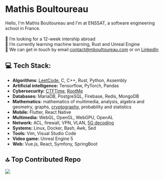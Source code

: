 # Mathis Boultoureau
Hello, I'm Mathis Boultoureau and I'm at ENSSAT, a software engineering school in France.<br><br>🤝 I’m looking for a 12-week intership abroad<br>🌱 I’m currently learning machine learning, Rust and Unreal Engine<br>💬 We can get in touch by email [contact@mboultoureau.com](mailto:contact@mboultoureau.com) or on [LinkedIn](https://linkedin.com/in/mboultoureau) <br>

## 💻 Tech Stack:
- **Algorithms**: [LeetCode](https://leetcode.com/mboultoureau/), C, C++, Rust, Python, Assembly
- **Artificial intelligence:** Tensorflow, PyTorch, Pandas
- **Cybersecurity:** [CTFTime](https://ctftime.org/user/81131), [RootMe](https://www.root-me.org/mboultoureau-275653)
- **Databases:** MariaDB, PostgreSQL, Firebase, Redis, MongoDB
- **Mathematics:** mathematics of multimedia, analysis, algebra and geometry, graphs, [cryptography](https://github.com/mboultoureau/simulations-numeriques/blob/main/code/chiffrement-rsa.ipynb), probability and statistics
- **Mobile:** Flutter, React Native
- **Multimedia:** WebGL, OpenGL, WebGPU, OpenAL
- **Network:** ACL, firewall, VPN, VLAN, [5G decoding](https://github.com/mboultoureau/wireless-network/blob/main/main.ipynb)
- **Systems:** Linux, Docker, Bash, Awk, Sed
- **Tools:** Vim, Visual Studio Code
- **Video game:** Unreal Engine 5
- **Web:** Vue.js, React, Symfony, SpringBoot

## 🔝 Top Contributed Repo
![](https://github-contributor-stats.vercel.app/api?username=mboultoureau&limit=5&theme=dark&combine_all_yearly_contributions=true)

<!-- Proudly created with GPRM ( https://gprm.itsvg.in ) -->
